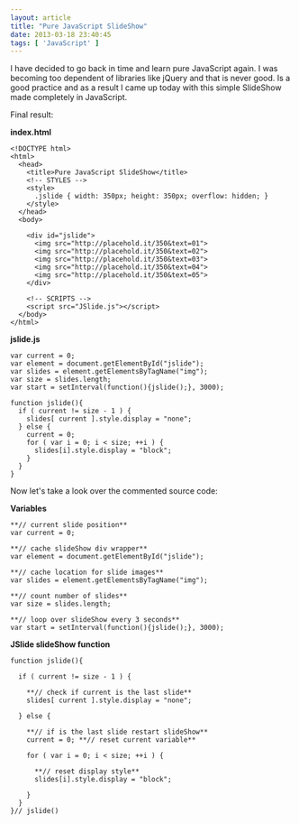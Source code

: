 ```yaml
---
layout: article
title: "Pure JavaScript SlideShow"
date: 2013-03-18 23:40:45
tags: [ 'JavaScript' ]
---
```

I have decided to go back in time and learn pure JavaScript again. I was becoming too dependent of libraries like jQuery and that is never good. Is a good practice and as a result I came up today with this simple SlideShow made completely in JavaScript. 

Final result:

**index.html**

    <!DOCTYPE html>
    <html>
      <head>
        <title>Pure JavaScript SlideShow</title>
        <!-- STYLES -->
        <style>
          .jslide { width: 350px; height: 350px; overflow: hidden; }
        </style>
      </head>
      <body>

        <div id="jslide">
          <img src="http://placehold.it/350&text=01">
          <img src="http://placehold.it/350&text=02">
          <img src="http://placehold.it/350&text=03">
          <img src="http://placehold.it/350&text=04">
          <img src="http://placehold.it/350&text=05">
        </div>

        <!-- SCRIPTS -->
        <script src="JSlide.js"></script>
      </body>
    </html>


**jslide.js**

    var current = 0;
    var element = document.getElementById("jslide");
    var slides = element.getElementsByTagName("img");
    var size = slides.length;
    var start = setInterval(function(){jslide();}, 3000);

    function jslide(){
      if ( current != size - 1 ) { 
        slides[ current ].style.display = "none";
      } else {
        current = 0;
        for ( var i = 0; i < size; ++i ) {
          slides[i].style.display = "block"; 
        }
      }
    }


Now let's take a look over the commented source code:

**Variables**

    **// current slide position**
    var current = 0; 

    **// cache slideShow div wrapper**
    var element = document.getElementById("jslide");

    **// cache location for slide images**
    var slides = element.getElementsByTagName("img");

    **// count number of slides**
    var size = slides.length;

    **// loop over slideShow every 3 seconds**
    var start = setInterval(function(){jslide();}, 3000);


**JSlide slideShow function**

    function jslide(){

      if ( current != size - 1 ) { 
        
        **// check if current is the last slide**
        slides[ current ].style.display = "none";

      } else { 

        **// if is the last slide restart slideShow**
        current = 0; **// reset current variable**

        for ( var i = 0; i < size; ++i ) {

          **// reset display style**
          slides[i].style.display = "block"; 

        }
      }
    }// jslide()    
